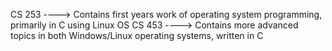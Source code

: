 CS 253 ----> Contains first years work of operating system programming, primarily in C using Linux OS
CS 453 ----> Contains more advanced topics in both Windows/Linux operating systems, written in C
